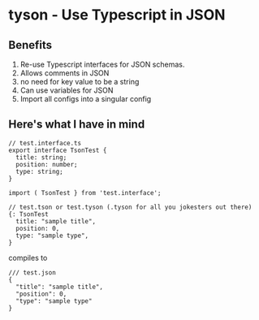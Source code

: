 # tyson - Use Typescript in JSON

## Benefits
1. Re-use Typescript interfaces for JSON schemas.
2. Allows comments in JSON 
3. no need for key value to be a string 
4. Can use variables for JSON
5. Import all configs into a singular config

## Here's what I have in mind

```
// test.interface.ts
export interface TsonTest {
  title: string;
  position: number;
  type: string;
}
```

```
import ( TsonTest } from 'test.interface';

// test.tson or test.tyson (.tyson for all you jokesters out there)
{: TsonTest
  title: "sample title",
  position: 0,
  type: "sample type",
} 
```

compiles to 
```
/// test.json 
{
  "title": "sample title",
  "position": 0,
  "type": "sample type"
} 
```
